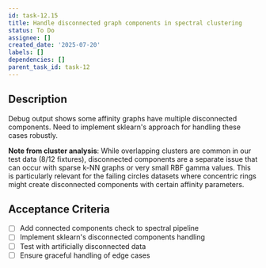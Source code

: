 ```yaml
---
id: task-12.15
title: Handle disconnected graph components in spectral clustering
status: To Do
assignee: []
created_date: '2025-07-20'
labels: []
dependencies: []
parent_task_id: task-12
---
```


## Description

Debug output shows some affinity graphs have multiple disconnected components. Need to implement sklearn's approach for handling these cases robustly.

**Note from cluster analysis**: While overlapping clusters are common in our test data (8/12 fixtures), disconnected components are a separate issue that can occur with sparse k-NN graphs or very small RBF gamma values. This is particularly relevant for the failing circles datasets where concentric rings might create disconnected components with certain affinity parameters.

## Acceptance Criteria

- [ ] Add connected components check to spectral pipeline
- [ ] Implement sklearn's disconnected components handling
- [ ] Test with artificially disconnected data
- [ ] Ensure graceful handling of edge cases
